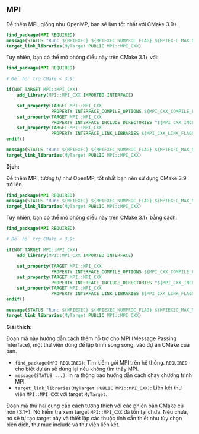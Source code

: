## MPI

Để thêm MPI, giống như OpenMP, bạn sẽ làm tốt nhất với CMake 3.9+.

```cmake
find_package(MPI REQUIRED)
message(STATUS "Run: ${MPIEXEC} ${MPIEXEC_NUMPROC_FLAG} ${MPIEXEC_MAX_NUMPROCS} ${MPIEXEC_PREFLAGS} EXECUTABLE ${MPIEXEC_POSTFLAGS} ARGS")
target_link_libraries(MyTarget PUBLIC MPI::MPI_CXX)
```

Tuy nhiên, bạn có thể mô phỏng điều này trên CMake 3.1+ với:

```cmake
find_package(MPI REQUIRED)

# Để hỗ trợ CMake < 3.9:

if(NOT TARGET MPI::MPI_CXX)
    add_library(MPI::MPI_CXX IMPORTED INTERFACE)

    set_property(TARGET MPI::MPI_CXX
                 PROPERTY INTERFACE_COMPILE_OPTIONS ${MPI_CXX_COMPILE_FLAGS})
    set_property(TARGET MPI::MPI_CXX
                 PROPERTY INTERFACE_INCLUDE_DIRECTORIES "${MPI_CXX_INCLUDE_PATH}")
    set_property(TARGET MPI::MPI_CXX
                 PROPERTY INTERFACE_LINK_LIBRARIES ${MPI_CXX_LINK_FLAGS} ${MPI_CXX_LIBRARIES})
endif()

message(STATUS "Run: ${MPIEXEC} ${MPIEXEC_NUMPROC_FLAG} ${MPIEXEC_MAX_NUMPROCS} ${MPIEXEC_PREFLAGS} EXECUTABLE ${MPIEXEC_POSTFLAGS} ARGS")
target_link_libraries(MyTarget PUBLIC MPI::MPI_CXX)

```

**Dịch:**

Để thêm MPI, tương tự như OpenMP, tốt nhất bạn nên sử dụng CMake 3.9 trở lên.

```cmake
find_package(MPI REQUIRED)
message(STATUS "Run: ${MPIEXEC} ${MPIEXEC_NUMPROC_FLAG} ${MPIEXEC_MAX_NUMPROCS} ${MPIEXEC_PREFLAGS} EXECUTABLE ${MPIEXEC_POSTFLAGS} ARGS")
target_link_libraries(MyTarget PUBLIC MPI::MPI_CXX)
```

Tuy nhiên, bạn có thể mô phỏng điều này trên CMake 3.1+ bằng cách:

```cmake
find_package(MPI REQUIRED)

# Để hỗ trợ CMake < 3.9:

if(NOT TARGET MPI::MPI_CXX)
    add_library(MPI::MPI_CXX IMPORTED INTERFACE)

    set_property(TARGET MPI::MPI_CXX
                 PROPERTY INTERFACE_COMPILE_OPTIONS ${MPI_CXX_COMPILE_FLAGS})
    set_property(TARGET MPI::MPI_CXX
                 PROPERTY INTERFACE_INCLUDE_DIRECTORIES "${MPI_CXX_INCLUDE_PATH}")
    set_property(TARGET MPI::MPI_CXX
                 PROPERTY INTERFACE_LINK_LIBRARIES ${MPI_CXX_LINK_FLAGS} ${MPI_CXX_LIBRARIES})
endif()

message(STATUS "Run: ${MPIEXEC} ${MPIEXEC_NUMPROC_FLAG} ${MPIEXEC_MAX_NUMPROCS} ${MPIEXEC_PREFLAGS} EXECUTABLE ${MPIEXEC_POSTFLAGS} ARGS")
target_link_libraries(MyTarget PUBLIC MPI::MPI_CXX)

```

**Giải thích:**

Đoạn mã này hướng dẫn cách thêm hỗ trợ cho MPI (Message Passing Interface), một thư viện dùng để lập trình song song, vào dự án CMake của bạn. 

- `find_package(MPI REQUIRED)`: Tìm kiếm gói MPI trên hệ thống. `REQUIRED` cho biết dự án sẽ dừng lại nếu không tìm thấy MPI.
- `message(STATUS ...)`: In ra thông báo hướng dẫn cách chạy chương trình MPI.
- `target_link_libraries(MyTarget PUBLIC MPI::MPI_CXX)`: Liên kết thư viện `MPI::MPI_CXX` với target `MyTarget`.

Đoạn mã thứ hai cung cấp cách tương thích với các phiên bản CMake cũ hơn (3.1+). Nó kiểm tra xem target `MPI::MPI_CXX` đã tồn tại chưa. Nếu chưa, nó sẽ tự tạo target này và thiết lập các thuộc tính cần thiết như tùy chọn biên dịch, thư mục include và thư viện liên kết.


